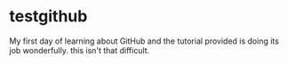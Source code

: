# testgithub
My first day of learning about GitHub and the tutorial provided is doing its job wonderfully. this isn't that difficult.
